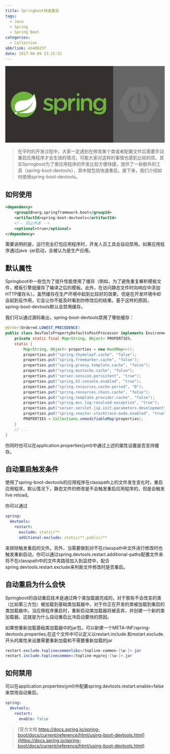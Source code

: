 ```yaml
---
title: Springboot快速重启
tags:
  - Java
  - Spring
  - Spring Boot
categories:
  - Collection
abbrlink: eb48025f
date: 2017-08-09 23:15:52
---
```

![upload successful](/images/pasted-43.png)

> 在平时的开发过程中，大家一定遇到在修改某个类或者配置文件后需要手动重启应用程序才会生效的情况，可能大家对这样的事情也感到比较的烦。其实Springboot为了使应用程序的开发比较方便快捷，提供了一些额外的工具（spring-boot-devtools），其中就包括快速重启。接下来，我们介绍如何使用spring-boot-devtools。

## 如何使用

```xml
<dependency>
    <groupId>org.springframework.boot</groupId>
    <artifactId>spring-boot-devtools</artifactId>
    <!-- 防止传递 -->
    <optional>true</optional>
</dependency>
```
需要说明的是，运行完全打包应用程序时，开发人员工具会自动禁用。如果应用程序通过java -jar启动，会被认为是生产应用。

## 默认属性

Springboot中一些包为了提升性能使用了缓存（例如，为了避免重复解析模板文件，模板引擎就缓存了编译之后的模板。此外，在访问静态文件时向响应中添加HTTP缓存头）。虽然缓存在生产环境中起到比较好的效果，但是在开发环境中却会起到反作用，它会让你不能及时看到你修改后的结果。基于这样的原因，spring-boot-devtools默认会禁用缓存。

我们可以通过源码看出，spring-boot-devtools禁用了哪些缓存：
```java
@Order(Ordered.LOWEST_PRECEDENCE)
public class DevToolsPropertyDefaultsPostProcessor implements EnvironmentPostProcessor {
	private static final Map<String, Object> PROPERTIES;
	static {
		Map<String, Object> properties = new HashMap<>();
		properties.put("spring.thymeleaf.cache", "false");
		properties.put("spring.freemarker.cache", "false");
		properties.put("spring.groovy.template.cache", "false");
		properties.put("spring.mustache.cache", "false");
		properties.put("server.session.persistent", "true");
		properties.put("spring.h2.console.enabled", "true");
		properties.put("spring.resources.cache-period", "0");
		properties.put("spring.resources.chain.cache", "false");
		properties.put("spring.template.provider.cache", "false");
		properties.put("spring.mvc.log-resolved-exception", "true");
		properties.put("server.servlet.jsp.init-parameters.development", "true");
		properties.put("spring.reactor.stacktrace-mode.enabled", "true");
		PROPERTIES = Collections.unmodifiableMap(properties);
	}
    // ...
}
```
你同时也可以在application.properties(yml)中通过上述的属性设置是否支持缓存。

## 自动重启触发条件

使用了spring-boot-devtools的应用程序在classpath上的文件发生变化时，重启应用程序。默认情况下，静态文件的修改是不会触发重启应用程序的，但是会触发live reload。

你可以通过
```yaml
spring:
  devtools:
    restart:
      exclude: static/**
      additional-exclude: static/**,public/**
```
来排除触发重启的文件。另外，当需要做到对不在classpath中文件进行修改时也触发重新启动，你可以通过spring.devtools.restart.additional-paths配置文件来将不在classpath中的文件夹路径加入到监控中，配合spring.devtools.restart.exclude来判断文件修改时是否重启。

## 自动重启为什么会快

Springboot的自动重启技术是通过两个类加载器完成的，对于那些不会改变的类（比如第三方包）被加载到基础类加载器中，对于你正在开发的类被加载到重启的类加载器中。当应用程序重启时，重新启动类加载器将被丢弃，并创建一个新的类加载器。这就是为什么自动重启比冷启动要快的原因。

如果想重新加载基础类加载器中的jar包，可以新建一个META-INF/spring-devtools.properties,在这个文件中可以定义以restart.include.和restart.exclude.开头的属性来设置需要重新加载和不需要重新加载的jar
```java
restart.exclude.toplinecommonlibs=/topline-common-[\w-]+.jar
restart.include.toplinecommon=/topline-myproj-[\w-]+.jar
```

## 如何禁用

可以在application.properties(yml)中配置spring.devtools.restart.enable=false来禁用自动重启。
```yaml
spring:
  devtools:
    restart:
      enable: false
```

> [官方文档 https://docs.spring.io/spring-boot/docs/current/reference/html/using-boot-devtools.html](https://docs.spring.io/spring-boot/docs/current/reference/html/using-boot-devtools.html)
